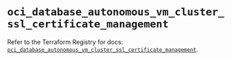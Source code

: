 # `oci_database_autonomous_vm_cluster_ssl_certificate_management`

Refer to the Terraform Registry for docs: [`oci_database_autonomous_vm_cluster_ssl_certificate_management`](https://registry.terraform.io/providers/hashicorp/oci/7.19.0/docs/resources/database_autonomous_vm_cluster_ssl_certificate_management).
